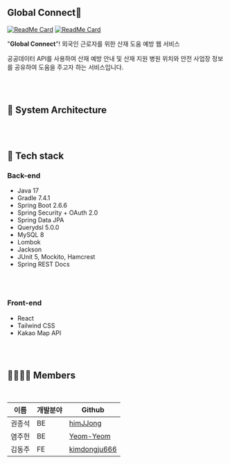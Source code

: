 ## Global Connect👋


[![ReadMe Card](https://github-readme-stats.vercel.app/api/pin/?username=Contest-of-YDJ&repo=Backend&theme=radical&a=b)](https://github.com/Contest-of-YDJ/Backend)
[![ReadMe Card](https://github-readme-stats.vercel.app/api/pin/?username=Contest-of-YDJ&repo=Frontend&theme=radical&a=b)](https://github.com/Contest-of-YDJ/Frontend)

"**Global Connect**"!
외국인 근로자를 위한 산재 도움 예방 웹 서비스

공공데이터 API를 사용하여 산재 예방 안내 및 산재 지원 병원 위치와 안전 사업장 정보를 공유하여 도움을 주고자 하는 서비스입니다.

<br><br/>

## **🏢 System Architecture**



<br><br/>
## **🔧 Tech stack**

### Back-end

- Java 17
- Gradle 7.4.1
- Spring Boot 2.6.6
- Spring Security + OAuth 2.0
- Spring Data JPA
- Querydsl 5.0.0
- MySQL 8
- Lombok
- Jackson
- JUnit 5, Mockito, Hamcrest
- Spring REST Docs


<br><br/>
### Front-end

- React
- Tailwind CSS
- Kakao Map API

<br><br/>



## **👨‍👨‍👧‍👦 Members**

<br>

| 이름   | 개발분야       | Github                                      |
| ------ | -------------- | ------------------------------------------- |
| 권종석 | BE             | [himJJong](https://github.com/himJJong)     |
| 염주헌 | BE             | [Yeom-Yeom](https://github.com/Yeom-Yeom)     |
| 김동주 | FE             | [kimdongju666](https://github.com/kimdongju666)   |
